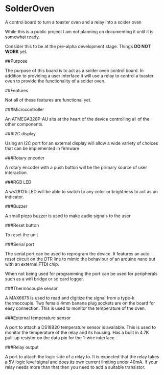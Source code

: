 # SolderOven
A control board to turn a toaster oven and a relay into a solder oven

While this is a public project I am not planning on documenting it until it is somewhat ready.

Consider this to be at the pre-alpha development stage. Things **DO NOT WORK** yet.

##Purpose

The purpose of this board is to act as a solder oven control board.
In addition to providing a user interface it will use a relay to control a toaster oven to provide the functionality of a solder oven.

##Features

Not all of these features are functional yet.

###Microcontroller

An ATMEGA328P-AU sits at the heart of the device controlling all of the other components.

###I2C display

Using an I2C port for an external display will allow a wide variety of choices that can be implemented in firmware

###Rotary encoder

A rotary encoder with a push button will be the primary source of user interaction.

###RGB LED

A ws2812b LED will be able to switch to any color or brightness to act as an indicator.

###Buzzer

A small piezo buzzer is used to make audio signals to the user

###Reset button

To reset the unit

###Serial port

The serial port can be used to reprogram the device.
It features an auto reset circuit on the DTR line to mimic the behaviour of an arduino nano but with an external FTDI chip.

When not being used for programming the port can be used for peripherals such as a wifi bridge or sd card logger.

###Thermocouple sensor

A MAX6675 is used to read and digitize the signal from a type-k thermocouple. Two female 4mm banana plug sockets are on the board for easy connection. This is used to monitor the temperature of the oven.

###External temperature sensor

A port to attach a DS18B20 temperature sensor is available. This is used to monitor the temperature of the relay and its housing. Has a built in 4.7K pull-up resistor on the data pin for the 1-wire interface.

###Relay output

A port to attach the logic side of a relay to. It is expected that the relay takes a 5V logic level signal and does its own current limiting under 40mA. If your relay needs more than that then you need to add a suitable transistor.
